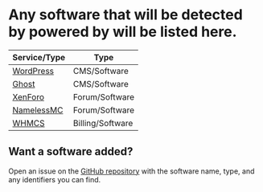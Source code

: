 # Any software that will be detected by powered by will be listed here.



| Service/Type | Type |
|---|---|
| [WordPress](https://wordpress.org/) | CMS/Software |
| [Ghost](https://ghost.org/) | CMS/Software |
| [XenForo](https://xenforo.com/) | Forum/Software |
| [NamelessMC](https://namelessmc.com/) | Forum/Software |
| [WHMCS](https://whmcs.com/) | Billing/Software |





## Want a software added?
Open an issue on the [GitHub repository](https://github.com/imlayered/powered-by) with the software name, type, and any identifiers you can find.